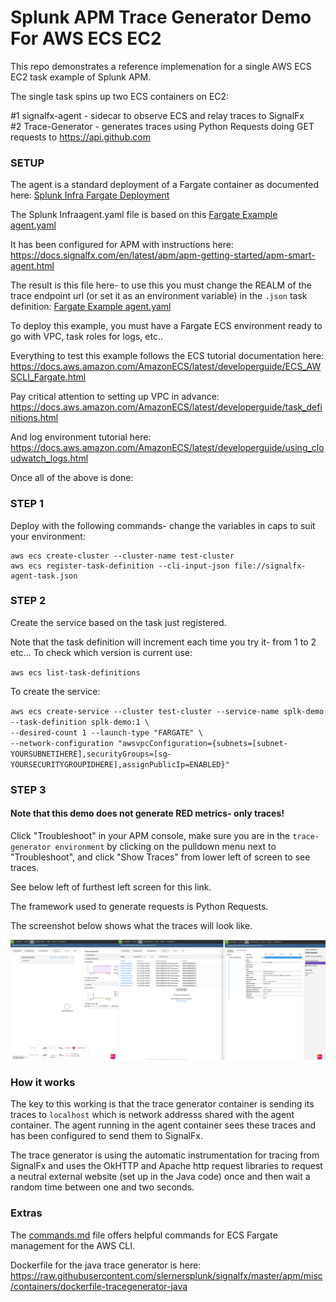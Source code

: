 # Splunk APM Trace Generator Demo For AWS ECS EC2

This repo demonstrates a reference implemenation for a single AWS ECS EC2 task example of Splunk APM.

The single task spins up two ECS containers on EC2:

#1 signalfx-agent - sidecar to observe ECS and relay traces to SignalFx   
#2 Trace-Generator - generates traces using Python Requests doing GET requests to https://api.github.com

### SETUP
The agent is a standard deployment of a Fargate container as documented here: [Splunk Infra Fargate Deployment](https://github.com/signalfx/signalfx-agent/tree/master/deployments/fargate)

The Splunk Infraagent.yaml file is based on this [Fargate Example agent.yaml](https://raw.githubusercontent.com/signalfx/apmworkshop/master/apm/agent/fargate/agent.yaml)

It has been configured for APM with instructions here:
https://docs.signalfx.com/en/latest/apm/apm-getting-started/apm-smart-agent.html

The result is this file here- to use this you must change the REALM of the trace endpoint url (or set it as an environment variable) in the `.json` task definition: [Fargate Example agent.yaml](https://raw.githubusercontent.com/signalfx/apmworkshop/master/apm/agent/fargate/agent.yaml)

To deploy this example, you must have a Fargate ECS environment ready to go with VPC, task roles for logs, etc..

Everything to test this example follows the ECS tutorial documentation here:
https://docs.aws.amazon.com/AmazonECS/latest/developerguide/ECS_AWSCLI_Fargate.html

Pay critical attention to setting up VPC in advance:
https://docs.aws.amazon.com/AmazonECS/latest/developerguide/task_definitions.html

And log environment tutorial here:
https://docs.aws.amazon.com/AmazonECS/latest/developerguide/using_cloudwatch_logs.html

Once all of the above is done:

### STEP 1
Deploy with the following commands- change the variables in caps to suit your environment:
```
aws ecs create-cluster --cluster-name test-cluster  
aws ecs register-task-definition --cli-input-json file://signalfx-agent-task.json
```
### STEP 2
Create the service based on the task just registered.

Note that the task definition will increment each time you try it- from 1 to 2 etc... 
To check which version is current use:

`aws ecs list-task-definitions`

To create the service:  

`aws ecs create-service --cluster test-cluster --service-name splk-demo --task-definition splk-demo:1 \`    
`--desired-count 1 --launch-type "FARGATE" \`    
`--network-configuration "awsvpcConfiguration={subnets=[subnet-YOURSUBNETIHERE],securityGroups=[sg-YOURSECURITYGROUPIDHERE],assignPublicIp=ENABLED}"`    

### STEP 3

#### Note that this demo does not generate RED metrics- only traces! 

Click "Troubleshoot" in your APM console, make sure you are in the `trace-generator environment` by clicking on the pulldown menu next to "Troubleshoot", and click "Show Traces" from lower left of screen to see traces. 

See below left of furthest left screen for this link.

The framework used to generate requests is Python Requests.

The screenshot below shows what the traces will look like.

![Screenshot](apm-screen.png)  

### How it works

The key to this working is that the trace generator container is sending its traces to ```localhost``` which is network addresss shared with the agent container. The agent running in the agent container sees these traces and has been configured to send them to SignalFx.

The trace generator is using the automatic instrumentation for tracing from SignalFx and uses the OkHTTP and Apache http request libraries to request a neutral external website (set up in the Java code) once and then wait a random time between one and two seconds.

### Extras

The [commands.md](./commands.md) file offers helpful commands for ECS Fargate management for the AWS CLI.

Dockerfile for the java trace generator is here: https://raw.githubusercontent.com/slernersplunk/signalfx/master/apm/misc/containers/dockerfile-tracegenerator-java
